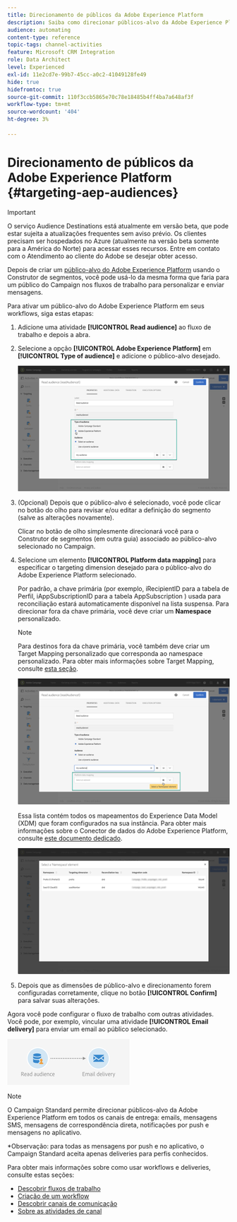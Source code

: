 ```yaml
---
title: Direcionamento de públicos da Adobe Experience Platform
description: Saiba como direcionar públicos-alvo da Adobe Experience Platform em fluxos de trabalho.
audience: automating
content-type: reference
topic-tags: channel-activities
feature: Microsoft CRM Integration
role: Data Architect
level: Experienced
exl-id: 11e2cd7e-99b7-45cc-a0c2-41049128fe49
hide: true
hidefromtoc: true
source-git-commit: 110f3ccb5865e70c78e18485b4ff4ba7a648af3f
workflow-type: tm+mt
source-wordcount: '404'
ht-degree: 3%

---
```


# Direcionamento de públicos da Adobe Experience Platform {#targeting-aep-audiences}

>[!IMPORTANT]
>
>O serviço Audience Destinations está atualmente em versão beta, que pode estar sujeita a atualizações frequentes sem aviso prévio. Os clientes precisam ser hospedados no Azure (atualmente na versão beta somente para a América do Norte) para acessar esses recursos. Entre em contato com o Atendimento ao cliente do Adobe se desejar obter acesso.

Depois de criar um [público-alvo do Adobe Experience Platform](../../integrating/using/aep-about-audience-destinations-service.md) usando o Construtor de segmentos, você pode usá-lo da mesma forma que faria para um público do Campaign nos fluxos de trabalho para personalizar e enviar mensagens.

Para ativar um público-alvo do Adobe Experience Platform em seus workflows, siga estas etapas:

1. Adicione uma atividade **[!UICONTROL Read audience]** ao fluxo de trabalho e depois a abra.

1. Selecione a opção **[!UICONTROL Adobe Experience Platform]** em **[!UICONTROL Type of audience]** e adicione o público-alvo desejado.

   ![](assets/aep_wkf_readaudience.png)

1. (Opcional) Depois que o público-alvo é selecionado, você pode clicar no botão do olho para revisar e/ou editar a definição do segmento (salve as alterações novamente).

   Clicar no botão de olho simplesmente direcionará você para o Construtor de segmentos (em outra guia) associado ao público-alvo selecionado no Campaign.

1. Selecione um elemento **[!UICONTROL Platform data mapping]** para especificar o targeting dimension desejado para o público-alvo do Adobe Experience Platform selecionado.

   Por padrão, a chave primária (por exemplo, iRecipientID para a tabela de Perfil, iAppSubscriptionID para a tabela AppSubscription ) usada para reconciliação estará automaticamente disponível na lista suspensa. Para direcionar fora da chave primária, você deve criar um **Namespace** personalizado.

   >[!NOTE]
   >
   >Para destinos fora da chave primária, você também deve criar um Target Mapping personalizado que corresponda ao namespace personalizado. Para obter mais informações sobre Target Mapping, consulte [esta seção](../../administration/using/target-mappings-in-campaign.md).

   ![](assets/aep_wkf_readaudience_namespace.png)

   Essa lista contém todos os mapeamentos do Experience Data Model (XDM) que foram configurados na sua instância. Para obter mais informações sobre o Conector de dados do Adobe Experience Platform, consulte [este documento dedicado](../../integrating/using/aep-about-data-connector.md).

   ![](assets/aep_wkf_readaudience_namespace2.png)

1. Depois que as dimensões de público-alvo e direcionamento forem configuradas corretamente, clique no botão **[!UICONTROL Confirm]** para salvar suas alterações.

Agora você pode configurar o fluxo de trabalho com outras atividades. Você pode, por exemplo, vincular uma atividade **[!UICONTROL Email delivery]** para enviar um email ao público selecionado.

![](assets/aep_wkf_email.png)

>[!NOTE]
>
>O Campaign Standard permite direcionar públicos-alvo da Adobe Experience Platform em todos os canais de entrega: emails, mensagens SMS, mensagens de correspondência direta, notificações por push e mensagens no aplicativo.
>
>*Observação: para todas as mensagens por push e no aplicativo, o Campaign Standard aceita apenas deliveries para perfis conhecidos.

Para obter mais informações sobre como usar workflows e deliveries, consulte estas seções:

* [Descobrir fluxos de trabalho](../../automating/using/get-started-workflows.md)
* [Criação de um workflow](../../automating/using/building-a-workflow.md)
* [Descobrir canais de comunicação](../../channels/using/get-started-communication-channels.md)
* [Sobre as atividades de canal](../../automating/using/about-channel-activities.md)
